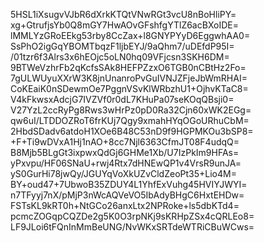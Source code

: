5HSL1iXsugvVJbR6dXrkKTQtVNwRGt3vcU8nBoHliPY=
xg+GtrufjsYb0Q8mGY7HwAOvGFshfgYTlZ6acBXoIDE=
lMMLYzGRoEEkg53rby8CcZax+l8GNYPYyD6EggwhAA0=
SsPhO2igGqYBOMTbqzF1ljbEYJ/9aQhm7/uDEfdP95I=
/01tzr6f3Alrs3x6hEOjc5oLN0hq09VFjcsn3SKH6DM=
9BTWeVzhrFb2qKcfsSAk8HEFPZzxO6TGB0nCBtHz2Fo=
7gULWUyuXXrW3K8jnUnanroPvGuIVNJZFjeJbWmRHAI=
CoKEaiK0nSDewmOe7PggnVSvKlWRbzhU1+OjhvKTaC8=
V4kFkwsxAdcjG7IVZVf0r0dL7KHuPa07seKOqQBsji0=
V27YzL2ccRyPg8Rws3wHrPz0pD0Ra32Cjn60xWK2EGg=
qw6uI/LTDDOZRoT6frKUj7Qgy9xmahHYqOGoURhuCbM=
2HbdSDadv6atdoH1XOe6B48C53nD9f9HGPMKOu3bSP8=
+F+Ti9wDVxA1Hj1nAO+8cc7Njl6363CfmJT08F4udqQ=
B8Mjb5BLgGt3ixpwxQdGj6GHMe1Xb/U7IzPkIm9HFAs=
yPxvpu/HF06SNaU+rwj4Rtx7dHNEwQP1v4VrsR9unJA=
yS0GurHi78jwQy/JGUYqVoXkUZvCldZeoPt35+Lio4M=
BY+oud47+7UbwoB35ZDUY4L1YhfExVuhg45HVIYJWYI=
n7TFyyj7nX/pMjP3nWcAQVeVO5IbAdyBHgC6HxtEHDw=
FSTsKL9kRT0h+NtGCo26anxLtx2NPRoke+ls5dbKTd4=
pcmcZOGqpCQZDe2g5K0O3rpNKj9sKRHpZSx4cQRLEo8=
LF9JLoi6tFQnInMmBeUNG/NvWKxSRTdeWTRiCBuWCws=
